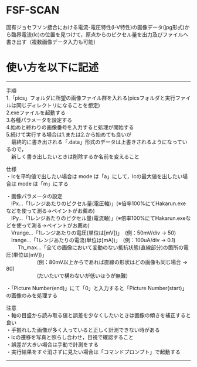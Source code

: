 # FSF-SCAN
固有ジョセフソン接合における電流-電圧特性(I-V特性)の画像データ(jpg形式)から臨界電流(Ic)の位置を見つけて，原点からのピクセル量を出力及びファイルへ書き出す（複数画像データ入力も可能）

# 使い方を以下に記述

-------------------------------------------------

手順  
1.「pics」フォルダに所望の画像ファイル群を入れる(picsフォルダと実行ファイルは同じディレクトリになることを想定)  
2.exeファイルを起動する  
3.各種パラメータを設定する  
4.始めと終わりの画像番号を入力すると処理が開始する  
5.続けて実行する場合は1.または2.から始めても良いが  
　最終的に書き出される「.data」形式のデータは上書きされるようになっているので，  
　新しく書き出したいときは削除するか名前を変えること  


仕様  
・Icを平均値で出したい場合は mode は「a」にして，Icの最大値を出したい場合は mode は「m」にする  

・画像パラメータの設定  
　IPx…「1レンジあたりのピクセル量(電圧軸)」(※倍率100%にてHakarun.exeなどを使って測る→ペイントがお薦め)  
　IPy…「1レンジあたりのピクセル量(電流軸)」(※倍率100%にてHakarun.exeなどを使って測る→ペイントがお薦め)  
　Vrange…「1レンジあたりの電圧(単位は[mV])」　(例：50mV/div → 50)  
　Irange…「1レンジあたりの電流(単位は[mA])」　(例：100uA/div → 0.1)  
　
　Th_max…「全ての画像において変動のない抵抗状態(直線部分)の箇所の電圧(単位は[mV])」  
　　　　　　(例：80mV以上からであれば直線の形状はどの画像も同じ場合 → 80)  
　　　　　　(だいたいで構わないが低いほうが無難)  

・「Picture Number(end)」にて「0」と入力すると「Picture Number(start)」の画像のみを処理する  


注意  
・軸の目盛から読み取る値と誤差を少なくしたいときは画像の傾きを補正すると良い  
・手振れした画像が多く入っていると正しく計測できない時がある  
・Icの遷移を写真と照らし合わせ，目視で確認すること  
・誤差が大きい場合は手動で計測をする  
・実行結果をすぐ消さずに見たい場合は「コマンドプロンプト」で起動する  

-------------------------------------------------
